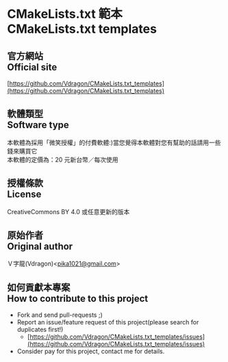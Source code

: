 # CMakeLists.txt 範本<br />CMakeLists.txt templates
## 官方網站<br />Official site
[https://github.com/Vdragon/CMakeLists.txt_templates](https://github.com/Vdragon/CMakeLists.txt_templates)

## 軟體類型<br />Software type
本軟體為採用「微笑授權」的付費軟體:)當您覺得本軟體對您有幫助的話請用一些錢來購買它  
本軟體的定價為：20 元新台幣／每次使用

## 授權條款<br />License
CreativeCommons BY 4.0 或任意更新的版本

## 原始作者<br />Original author
Ｖ字龍(Vdragon)&lt;[pika1021@gmail.com](mailto:pika1021@gmail.com)&gt;

## 如何貢獻本專案<br />How to contribute to this project
* Fork and send pull-requests ;)
* Report an issue/feature request of this project(please search for duplicates first!)
	* [https://github.com/Vdragon/CMakeLists.txt_templates/issues](https://github.com/Vdragon/CMakeLists.txt_templates/issues)
* Consider pay for this project, contact me for details.